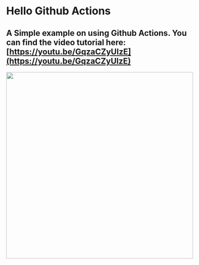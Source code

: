 # Hello Github Actions
A Simple example on using Github Actions. You can find the video tutorial here: [https://youtu.be/GqzaCZyUlzE](https://youtu.be/GqzaCZyUlzE)
---
<img src="https://cdn.devdojo.com/images/February2020/github-actions.png" width="500">
